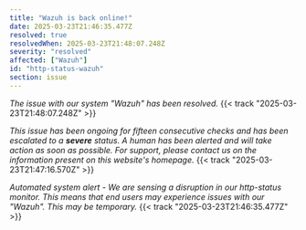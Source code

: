 ```yaml
---
title: "Wazuh is back online!"
date: 2025-03-23T21:46:35.477Z
resolved: true
resolvedWhen: 2025-03-23T21:48:07.248Z
severity: "resolved"
affected: ["Wazuh"]
id: "http-status-wazuh"
section: issue
---
```


*The issue with our system "Wazuh" has been resolved.* {{< track "2025-03-23T21:48:07.248Z" >}}

*This issue has been ongoing for fifteen consecutive checks and has been escalated to a **severe** status. A human has been alerted and will take action as soon as possible. For support, please contact us on the information present on this website's homepage.* {{< track "2025-03-23T21:47:16.570Z" >}}

**Automated system alert* - We are sensing a disruption in our http-status monitor. This means that end users may experience issues with our "Wazuh". This may be temporary.* {{< track "2025-03-23T21:46:35.477Z" >}}
